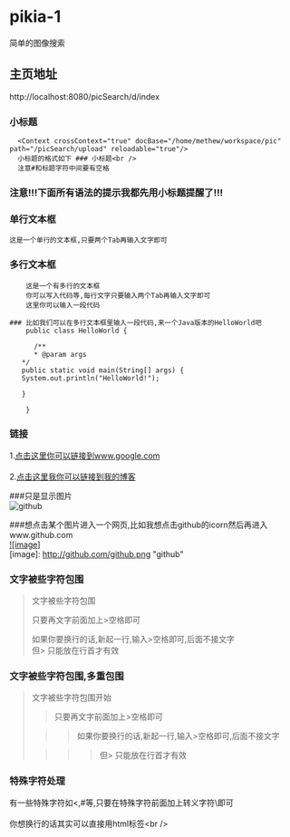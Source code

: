 pikia-1
===================================  
简单的图像搜索
    
主页地址  
-----------------------------------  
  http://localhost:8080/picSearch/d/index
### 小标题  
      <Context crossContext="true" docBase="/home/methew/workspace/pic" path="/picSearch/upload" reloadable="true"/>	
      小标题的格式如下 ### 小标题<br />  
      注意#和标题字符中间要有空格  
      
### 注意!!!下面所有语法的提示我都先用小标题提醒了!!!   
      
### 单行文本框  
    这是一个单行的文本框,只要两个Tab再输入文字即可  
              
### 多行文本框    
        这是一个有多行的文本框  
        你可以写入代码等,每行文字只要输入两个Tab再输入文字即可  
        这里你可以输入一段代码  
      
    ### 比如我们可以在多行文本框里输入一段代码,来一个Java版本的HelloWorld吧  
        public class HelloWorld {  
      
          /**  
          * @param args  
       */  
       public static void main(String[] args) {  
       System.out.println("HelloWorld!");  
      
       }  
      
        }  
### 链接  
1.[点击这里你可以链接到www.google.com](http://www.google.com)<br />  
2.[点击这里我你可以链接到我的博客](http://guoyunsky.iteye.com)<br />  
      
###只是显示图片  
![github](http://github.com/unicorn.png "github")  
      
###想点击某个图片进入一个网页,比如我想点击github的icorn然后再进入www.github.com  
[![image]](http://www.github.com/)  
[image]: http://github.com/github.png "github"  
      
### 文字被些字符包围  
> 文字被些字符包围  
>  
> 只要再文字前面加上>空格即可  
>  
> 如果你要换行的话,新起一行,输入>空格即可,后面不接文字  
> 但> 只能放在行首才有效  
      
### 文字被些字符包围,多重包围  
> 文字被些字符包围开始  
>  
> > 只要再文字前面加上>空格即可  
>  
>  > > 如果你要换行的话,新起一行,输入>空格即可,后面不接文字  
>  
> > > > 但> 只能放在行首才有效  
      
### 特殊字符处理  
有一些特殊字符如<,#等,只要在特殊字符前面加上转义字符\即可<br />  
你想换行的话其实可以直接用html标签\<br /\>  
